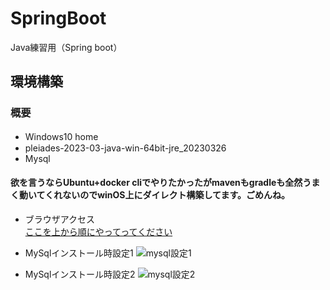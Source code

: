# SpringBoot
Java練習用（Spring boot）

## 環境構築
### 概要
- Windows10 home　
- pleiades-2023-03-java-win-64bit-jre_20230326
- Mysql
#### 欲を言うならUbuntu+docker cliでやりたかったがmavenもgradleも全然うまく動いてくれないのでwinOS上にダイレクト構築してます。ごめんね。

- ブラウザアクセス  
[ここを上から順にやってってください](https://medium-company.com/spring-boot%E7%92%B0%E5%A2%83%E6%A7%8B%E7%AF%89/)  

- MySqlインストール時設定1
![mysql設定1](img/,"ブラウザ確認")

- MySqlインストール時設定2
![mysql設定2](img/,"ブラウザ確認")


